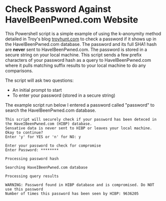# Check Password Against HaveIBeenPwned.com Website
This Powershell script is a simple example of using the k-anonymity method detailed in Troy's blog [troyhunt.com](https://www.troyhunt.com/understanding-have-i-been-pwneds-use-of-sha-1-and-k-anonymity/) to check a password if it shows up in the HaveIBeenPwned.com database. The password and its full SHA1 hash are **never** sent to HaveIBeenPwned.com. The password is stored in a secure string on your local machine. This script sends a few prefix characters of your password hash as a query to HaveIBeenPwned.com where it pulls matching suffix results to your local machine to do any comparisons. 

The script will ask two questions:
 - An initial prompt to start
 - To enter your password (stored in a secure string)

 The example script run below I entered a password called "password" to search the HaveIBeenPwned.com database.

 ```
 This script will securely check if your password has been deteced in the HaveIBeenPwned.com (HIBP) database.
Sensative data is never sent to HIBP or leaves your local machine.
Okay to continue?
Enter 'y' for YES or 'n' for NO: y

Enter your password to check for compromise
Enter Password: ********

Processing password hash

Searching HaveIBeenPwned.com database

Processing query results

WARNING: Password found in HIBP database and is compromised. Do NOT use this password
Number of times this password has been seen by HIBP: 9636205

 ```
